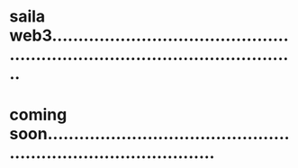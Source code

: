 # saila web3....................................................................................................
# coming soon.....................................................................................
